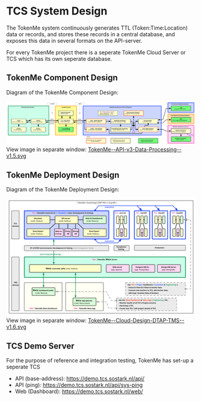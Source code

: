 # TCS System Design

The TokenMe system continuously generates <span class="mono">TTL</span> (Token:Time:Location) data or records, and stores these records in a central database, and exposes this data in several formats on the API-server.

For every TokenMe project there is a seperate <span class="mono">TokenMe Cloud Server</span> or <span class="mono">TCS</span> which has its own seperate database.

## TokenMe Component Design

Diagram of the TokenMe Component Design:

<!-- <img src="img/Sostark-TokenMe-dataflow-v1.0.svg" /> <br>
View image in separate window: <a href="./img/Sostark-TokenMe-dataflow-v1.0.svg" target="_blank">Sostark-TokenMe-dataflow-v1.0.svg</a> -->

<!-- TokenMe--API-v3-Data-Processing--v1.5.svg -->

<img src="img/TokenMe--API-v3-Data-Processing--v1.5.svg" /> <br>
View image in separate window: <a href="./img/TokenMe--API-v3-Data-Processing--v1.5.svg" target="_blank">TokenMe--API-v3-Data-Processing--v1.5.svg</a>

## TokenMe Deployment Design

Diagram of the TokenMe Deployment Design:

<!-- TokenMe--Cloud-Design-DTAP-TMS--v1.6.svg -->

<img src="img/TokenMe--Cloud-Design-DTAP-TMS--v1.6.svg" /> <br>
View image in separate window: <a href="./img/TokenMe--Cloud-Design-DTAP-TMS--v1.6.svg" target="_blank">TokenMe--Cloud-Design-DTAP-TMS--v1.6.svg</a>

<!-- ## Anchor Data Upload

TokenMe support 3 methods for an Anchor to upload/publish its TTL (Token-Time-Location) data:

1. REST-API/HTTP-POST
2. LoraWAN-publish
3. MQTT-publish (not yet implemented)

### Anchor-upload via HTTP-POST

https://cloud52.sostark.nl/code/75114096/dashboard/api/reports -->

## TCS Demo Server

For the purpose of reference and integration testing, TokenMe has set-up a seperate TCS

- API (base-address): https://demo.tcs.sostark.nl/api/
- API (ping): https://demo.tcs.sostark.nl/api/sys-ping
- Web (Dashboard): https://demo.tcs.sostark.nl/web/
